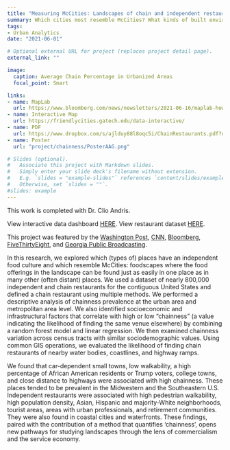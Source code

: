```yaml
---
title: "Measuring McCities: Landscapes of chain and independent restaurants in the United States"
summary: Which cities most resemble McCities? What kinds of built environment and sociodemographic characteristics are associated with the prevelance of chain restaurants?
tags:
- Urban Analytics
date: "2021-06-01"

# Optional external URL for project (replaces project detail page).
external_link: ""

image:
  caption: Average Chain Percentage in Urbanized Areas
  focal_point: Smart

links:
- name: MapLab
  url: https://www.bloomberg.com/news/newsletters/2021-06-16/maplab-how-many-chain-restaurants-are-in-your-city
- name: Interactive Map
  url: https://friendlycities.gatech.edu/data-interactive/
- name: PDF 
  url: https://www.dropbox.com/s/ajlduy88l8oqc5i/ChainRestaurants.pdf?dl=0
- name: Poster
  url: "project/chainness/PosterAAG.png"

# Slides (optional).
#   Associate this project with Markdown slides.
#   Simply enter your slide deck's filename without extension.
#   E.g. `slides = "example-slides"` references `content/slides/example-slides.md`.
#   Otherwise, set `slides = ""`.
#slides: example
---
```

This work is completed with Dr. Clio Andris. 

View interactive data dashboard [HERE](https://friendlycities-gatech.github.io/chainness/). 
View restaurant dataset [HERE](https://github.com/friendlycities-gatech/chainness). 

This project was featured by the [Washington Post](https://www.washingtonpost.com/business/2022/09/29/chain-restaurant-capitals/?pwapi_token=eyJ0eXAiOiJKV1QiLCJhbGciOiJIUzI1NiJ9.eyJzdWJpZCI6IjMxMTY0NDc1IiwicmVhc29uIjoiZ2lmdCIsIm5iZiI6MTY2NDUzNjIzMCwiaXNzIjoic3Vic2NyaXB0aW9ucyIsImV4cCI6MTY2NTc0NTgzMCwiaWF0IjoxNjY0NTM2MjMwLCJqdGkiOiJmZjlmZDI4Zi1lYjRmLTRmZGEtODY1NS0xNzlkNmZmYzlmYzkiLCJ1cmwiOiJodHRwczovL3d3dy53YXNoaW5ndG9ucG9zdC5jb20vYnVzaW5lc3MvMjAyMi8wOS8yOS9jaGFpbi1yZXN0YXVyYW50LWNhcGl0YWxzLyJ9._tx8XDmZWM4JI-p6dUyVioU7T6imoddZPJowNCS8ryE), [CNN](https://www.cnn.com/videos/politics/2022/10/08/smr-chain-restaurant-regions-vote-trump.cnn), [Bloomberg](https://www.bloomberg.com/news/newsletters/2021-06-16/maplab-how-many-chain-restaurants-are-in-your-city), [FiveThirtyEight](https://fivethirtyeight.com/features/the-datasets-were-looking-at-this-week-21/), and [Georgia Public Broadcasting](https://www.gpb.org/news/2022/10/06/which-states-have-the-most-chain-restaurants-georgia-tech-researchers-map-it-out). 

In this research, we explored which (types of) places have an independent food culture and which resemble McCities: foodscapes where the food offerings in the landscape can be found just as easily in one place as in many other (often distant) places. We used a dataset of nearly 800,000 independent and chain restaurants for the contiguous United States and defined a chain restaurant using multiple methods. We performed a descriptive analysis of chainness prevalence at the urban area and metropolitan area level. We also identified socioeconomic and infrastructural factors that correlate with high or low “chainness” (a value indicating the likelihood of finding the same venue elsewhere) by combining a random forest model and linear regression. We then examined chainness variation across census tracts with similar sociodemographic values. Using common GIS operations, we evaluated the likelihood of finding chain restaurants of nearby water bodies, coastlines, and highway ramps.

We found that car-dependent small towns, low walkability, a high percentage of African American residents or Trump voters, college towns, and close distance to highways were associated with high chainness. These places tended to be prevalent in the Midwestern and the Southeastern U.S. Independent restaurants were associated with high pedestrian walkability, high population density, Asian, Hispanic and majority-White neighborhoods, tourist areas, areas with urban professionals, and retirement communities. They were also found in coastal cities and waterfronts. These findings, paired with the contribution of a method that quantifies ‘chainness’, opens new pathways for studying landscapes through the lens of commercialism and the service economy. 
